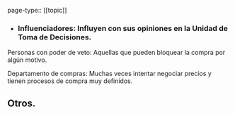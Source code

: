 page-type:: [[topic]]
- ### Influenciadores: Influyen con sus opiniones en la Unidad de Toma de Decisiones.

Personas con poder de veto: Aquellas que pueden bloquear la compra por algún motivo.

Departamento de compras: Muchas veces intentar negociar precios y tienen procesos de compra muy definidos.

Otros.
  - 


